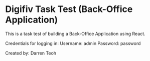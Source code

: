 # Digifiv Task Test (Back-Office Application)

This is a task test of building a Back-Office Application using React.

Credentials for logging in:
Username: admin
Password: password

Created by: Darren Teoh
